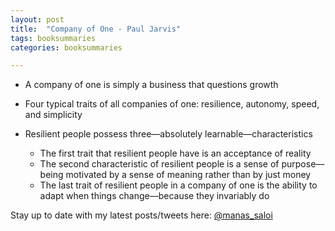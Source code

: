 ```yaml
---
layout: post
title:  "Company of One - Paul Jarvis"
tags: booksummaries
categories: booksummaries

---
```


- A company of one is simply a business that questions growth

- Four typical traits of all companies of one: resilience, autonomy, speed, and simplicity

- Resilient people possess three—absolutely learnable—characteristics
  - The first trait that resilient people have is an acceptance of reality
  - The second characteristic of resilient people is a sense of purpose—being motivated by a sense of meaning rather than by just money
  - The last trait of resilient people in a company of one is the ability to adapt when things change—because they invariably do

Stay up to date with my latest posts/tweets here: [@manas_saloi](http://twitter.com/manas_saloi)
